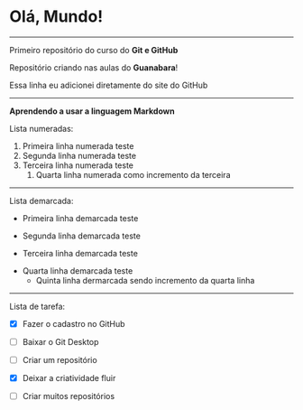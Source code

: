 # Olá, Mundo!
***
Primeiro repositório do curso do **Git e GitHub**

Repositório criando nas aulas do **Guanabara**!

Essa linha eu adicionei diretamente do site do GitHub
***
**Aprendendo a usar a linguagem Markdown**

Lista numeradas:
1. Primeira linha numerada teste
2. Segunda linha numerada teste
3. Terceira linha numerada teste
   1. Quarta linha numerada como incremento da terceira

***

Lista demarcada:
* Primeira linha demarcada teste
- Segunda linha demarcada teste
* Terceira linha demarcada teste
- Quarta linha demarcada teste 
   * Quinta linha dermarcada sendo incremento da quarta linha

***

Lista de tarefa:
- [x] Fazer o cadastro no GitHub
* [ ] Baixar o Git Desktop
- [ ] Criar um repositório
* [x] Deixar a criatividade fluir
- [ ] Criar muitos repositórios